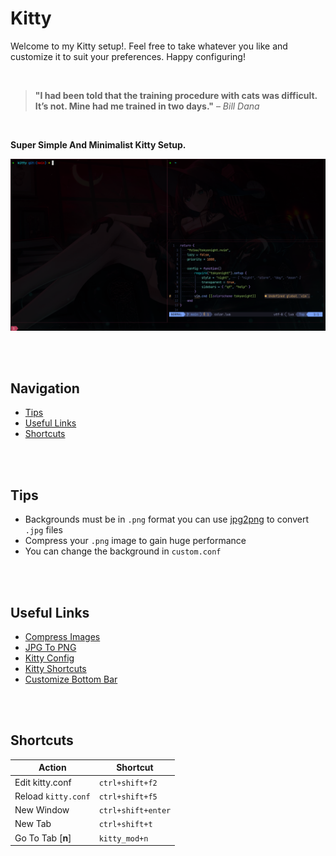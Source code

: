 # Kitty
Welcome to my Kitty setup!. Feel free to take whatever you like and customize it to suit your preferences. Happy configuring!

</br>

> **"I had been told that the training procedure with cats was
> difficult. It’s not. Mine had me trained in two days."** – _Bill Dana_

</br>

**Super Simple And Minimalist Kitty Setup.**

![Screenshot](https://github.com/mr-ema/dotfiles/blob/main/config/kitty/bg/screenshot.png?raw=true)

</br>
</br>

## Navigation

- [Tips](#tips)
- [Useful Links](#useful-links)
- [Shortcuts](#shortcuts)

</br>
</br>

## Tips

- Backgrounds must be in `.png` format you can use [jpg2png](https://jpg2png.com/) to convert `.jpg` files
- Compress your `.png` image to gain huge performance
- You can change the background in `custom.conf`

</br>
</br>

## Useful Links

- [Compress Images](https://compresspng.com/)
- [JPG To PNG](https://jpg2png.com/)
- [Kitty Config](https://sw.kovidgoyal.net/kitty/conf)
- [Kitty Shortcuts](https://sw.kovidgoyal.net/kitty/overview)
- [Customize Bottom Bar](https://sw.kovidgoyal.net/kitty/conf/#tab-bar)

</br>
</br>

## Shortcuts

| Action                | Shortcut              |
| --------------------- | --------------------- |
| Edit kitty.conf       | `ctrl+shift+f2`       |
| Reload `kitty.conf`   | `ctrl+shift+f5`       |
| New Window            | `ctrl+shift+enter`    |
| New Tab               | `ctrl+shift+t`        |
| Go To Tab [**n**]     | `kitty_mod+n`         |
